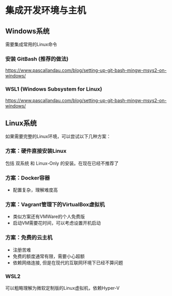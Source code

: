 # 集成开发环境与主机

## Windows系统

需要集成常用的Linux命令

### 安装 GitBash (推荐的做法)
https://www.pascallandau.com/blog/setting-up-git-bash-mingw-msys2-on-windows/

### WSL1 (Windows Subsystem for Linux)

https://www.pascallandau.com/blog/setting-up-git-bash-mingw-msys2-on-windows/

## Linux系统
如果需要完整的Linux环境，可以尝试以下几种方案：

### 方案：硬件直接安装Linux

包括 双系统 和 Linux-Only 的安装。在现在已经不推荐了

### 方案：Docker容器
- 配置复杂，理解难度高

### 方案：Vagrant管理下的VirtualBox虚拟机
- 类似方案还有VMWare的个人免费版
- 启动VM需要花时间，可以考虑设置开机启动

### 方案：免费的云主机
- 注册苦难
- 免费的额度通常有限，需要小心超额
- 依赖网络连接, 但是在现代的互联网环境下已经不算问题

### WSL2
可以粗略理解为微软定制版的Linux虚拟机，依赖Hyper-V